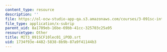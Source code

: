 ```yaml
---
content_type: resource
description: ''
file: https://ol-ocw-studio-app-qa.s3.amazonaws.com/courses/3-091sc-introduction-to-solid-state-chemistry-fall-2010/1734f93e448258388b9b87a9f41144b3_MIT3_091SCF10lec01_iPOD.vtt
file_type: application/x-subrip
parent_uid: 8a1709eb-16be-69bb-41cc-325703c25a95
resourcetype: Other
title: MIT3_091SCF10lec01_iPOD.srt
uid: 1734f93e-4482-5838-8b9b-87a9f41144b3
---
```

